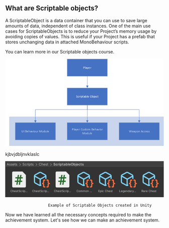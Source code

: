 ## What are Scriptable objects?

A ScriptableObject is a data container that you can use to save large amounts of data, independent of class instances. One of the main use cases for ScriptableObjects is to reduce your Project’s memory usage by avoiding copies of values. This is useful if your Project has a prefab that stores unchanging data in attached MonoBehaviour scripts.

You can learn more in our Scriptable objects course.

![Scriptable Objects Flow Chart](Images/Chap1-1.png)

kjbvjdbljnvklaslc

![Scriptable Objects](Images/Chap1a.png)

                       Example of Scriptable Objects created in Unity

Now we have learned all the necessary concepts required to make the achievement system. Let's see how we can make an achievement system.
